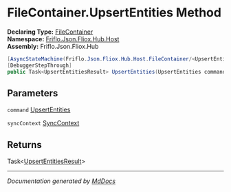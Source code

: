 ﻿<!--  
  <auto-generated>   
    The contents of this file were generated by a tool.  
    Changes to this file may be list if the file is regenerated  
  </auto-generated>   
-->

# FileContainer.UpsertEntities Method

**Declaring Type:** [FileContainer](../index.md)  
**Namespace:** [Friflo.Json.Fliox.Hub.Host](../../index.md)  
**Assembly:** Friflo.Json.Fliox.Hub

```csharp
[AsyncStateMachine(Friflo.Json.Fliox.Hub.Host.FileContainer/<UpsertEntities>d__9)]
[DebuggerStepThrough]
public Task<UpsertEntitiesResult> UpsertEntities(UpsertEntities command, SyncContext syncContext);
```

## Parameters

`command`  [UpsertEntities](../../../Protocol/Tasks/UpsertEntities/index.md)

`syncContext`  [SyncContext](../../SyncContext/index.md)

## Returns

Task\<[UpsertEntitiesResult](../../../Protocol/Tasks/UpsertEntitiesResult/index.md)\>

___

*Documentation generated by [MdDocs](https://github.com/ap0llo/mddocs)*
